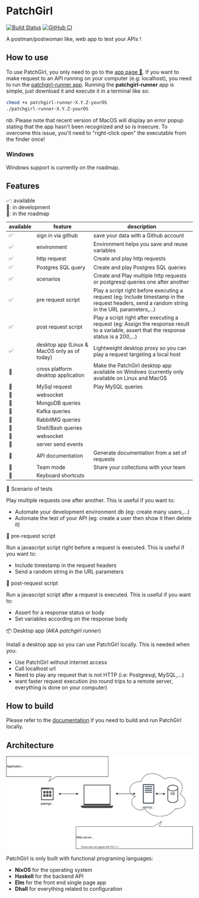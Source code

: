 # PatchGirl

[![Build Status](https://travis-ci.com/patchgirl/patchgirl.svg?branch=master)](https://travis-ci.com/patchgirl/patchgirl)
[![GitHub CI](https://github.com/patchgirl/patchgirl/workflows/CI/badge.svg)](https://github.com/patchgirl/patchgirl/actions)

A postman/postwoman like, web app to test your APIs !

## How to use

To use PatchGirl, you only need to go to the [app page 🚀](https://patchgirl.io).
If you want to make request to an API running on your computer (e.g: localhost), you need to run the [patchgirl-runner app](https://github.com/patchgirl/patchgirl/releases).
Running the **patchgirl-runner** app is simple, just download it and execute it in a terminal like so:

```bash
chmod +x patchgirl-runner-X.Y.Z-yourOS
./patchgirl-runner-X.Y.Z-yourOS
```

nb: Please note that recent version of MacOS will display an error popup stating that the app hasn't been recognized and so is insecure.
To overcome this issue, you'll need to "right-click open" the executable from the finder once!

### Windows

Windows support is currently on the roadmap.

## Features

✅: available<br/>
🔧: in development<br/>
📝: in the roadmap<br/>

| available | feature                              | description                                                                                                                                   |
|-----------|--------------------------------------|-----------------------------------------------------------------------------------------------------------------------------------------------|
| ✅        | sign in via github                   | save your data with a Github account                                                                                                          |
| ✅        | environment                          | Environment helps you save and reuse variables                                                                                                |
| ✅        | http request                         | Create and play http requests                                                                                                                 |
| ✅        | Postgres SQL query                   | Create and play Postgres SQL queries                                                                                                          |
| ✅        | scenarios                            | Create and Play multiple http requests or postgresql queries one after another                                                                |
| ✅        | pre request script                   | Play a script right before executing a request (eg: Include timestamp in the request headers, send a random string in the URL parameters,...) |
| ✅        | post request script                  | Play a script right after executing a request (eg: Assign the response result to a variable, assert that the response status is a 200,...)    |
| ✅        | desktop app (Linux & MacOS only as of today) | Lightweight desktop proxy so you can play a request targeting a local host                                                                    |
| 🔧        | cross platform desktop application   | Make the PatchGirl desktop app available on Windows (currently only available on Linux and MacOS                                         |
| 🔧        | MySql request                        | Play MySQL queries                                                                                                                            |
| 📝        | websocket                            |                                                                                                                                               |
| 📝        | MongoDB queries                      |                                                                                                                                               |
| 📝        | Kafka queries                        |                                                                                                                                               |
| 📝        | RabbitMQ queries                     |                                                                                                                                               |
| 📝        | Shell/Bash queries                   |                                                                                                                                               |
| 📝        | websocket                            |                                                                                                                                               |
| 📝        | server send events                   |                                                                                                                                               |
| 📝        | API documentation                    | Generate documentation from a set of requests                                                                                                 |
| 📝        | Team mode                            | Share your collections with your team                                                                                                         |
| 📝        | Keyboard shortcuts                   |                                                                                                                                               |


📢 Scenario of tests

Play multiple requests one after another. This is useful if you want to:
- Automate your development environment db (eg: create many users,...)
- Automate the test of your API (eg: create a user then show it then delete it)

📜 pre-request script

Run a javascript script right before a request is executed. This is useful if you want to:
 - Include timestamp in the request headers
 - Send a random string in the URL parameters

📜 post-request script

Run a javascript script after a request is executed. This is useful if you want to:
 - Assert for a response status or body
 - Set variables according on the response body

📦 Desktop app (AKA *patchgirl runner*)

Install a desktop app so you can use PatchGirl locally. This is needed when you:
- Use PatchGirl without internet access
- Call localhost url
- Need to play any request that is not HTTP (i.e: Postgresql, MySQL,...)
- want faster request execution (no round trips to a remote server, everything is done on your computer)

## How to build

Please refer to the [documentation](/documentation) if you need to build and run PatchGirl locally.

## Architecture

![architecture](architecture_schema.svg)

PatchGirl is only built with functional programing languages:
- **NixOS** for the operating system
- **Haskell** for the backend API
- **Elm** for the front end single page app
- **Dhall** for everything related to configuration
